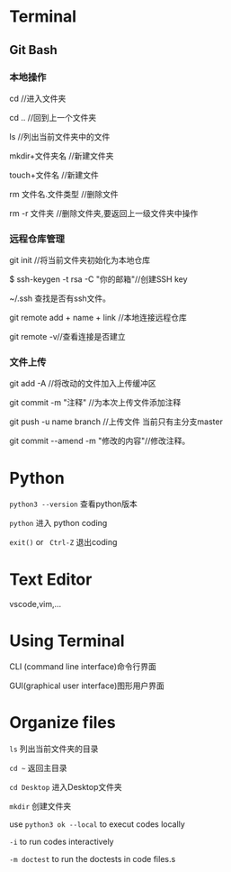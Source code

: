 # Terminal

## Git Bash

### 本地操作

cd //进入文件夹

cd .. //回到上一个文件夹

ls //列出当前文件夹中的文件

mkdir+文件夹名 //新建文件夹

touch+文件名 //新建文件

rm 文件名.文件类型 //删除文件 

rm -r 文件夹 //删除文件夹,要返回上一级文件夹中操作

### 远程仓库管理

git init //将当前文件夹初始化为本地仓库

$ ssh-keygen -t rsa -C "你的邮箱"//创建SSH key

~/.ssh 查找是否有ssh文件。

git remote add + name + link //本地连接远程仓库

git remote -v//查看连接是否建立

### 文件上传

git add -A //将改动的文件加入上传缓冲区

git commit -m "注释" //为本次上传文件添加注释

git push -u name branch //上传文件 当前只有主分支master

 git commit --amend -m "修改的内容"//修改注释。

# Python

`python3 --version` 查看python版本

`python` 进入 python coding

`exit()` or ` Ctrl-Z` 退出coding

# Text Editor

vscode,vim,...

# Using Terminal

CLI (command line interface)命令行界面

GUI(graphical user interface)图形用户界面

# Organize files

`ls` 列出当前文件夹的目录

`cd ~` 返回主目录

`cd Desktop` 进入Desktop文件夹

`mkdir` 创建文件夹

use `python3 ok --local` to execut codes locally

`-i` to run codes interactively

`-m doctest` to run the doctests in code files.s

